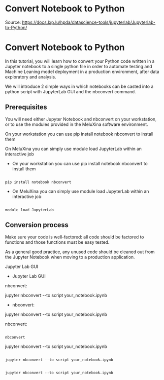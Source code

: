 # Convert Notebook to Python

Source: https://docs.lxp.lu/hpda/datascience-tools/jupyterlab/Jupyterlab-to-Python/

# Convert Notebook to Python

In this tutorial, you will learn how to convert your Python code written in a Jupyter notebook to a single python file in order to automate testing and Machine Leaning model deployment in a production environment, after data exploratory and analysis.

We will introduce 2 simple ways in which notebooks can be casted into a python script with JupyterLab GUI and the nbconvert command.

## Prerequisites

You will need either Jupyter Notebook and nbconvert on your workstation, or to use the modules provided in the MeluXina software environment.

On your workstation you can use pip install notebook nbconvert to install them

On MeluXina you can simply use module load JupyterLab within an interactive job

- On your workstation you can use pip install notebook nbconvert to install them

```

pip install notebook nbconvert

```

- On MeluXina you can simply use module load JupyterLab within an interactive job

```

module load JupyterLab

```

## Conversion process

Make sure your code is well-factored: all code should be factored to functions and those functions must be easy tested.

As a general good practice, any unused code should be cleaned out from the Jupyter Notebook when moving to a production application.

Jupyter Lab GUI

- Jupyter Lab GUI

nbconvert:

jupyter nbconvert --to script your_notebook.ipynb

- nbconvert:

jupyter nbconvert --to script your_notebook.ipynb

nbconvert:

```

nbconvert

```

jupyter nbconvert --to script your_notebook.ipynb

```

jupyter nbconvert --to script your_notebook.ipynb

```

```

jupyter nbconvert --to script your_notebook.ipynb

```